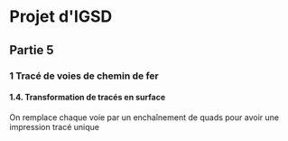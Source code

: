 # Projet d'IGSD



## Partie 5

### 1 Tracé de voies de chemin de fer

#### 1.4. Transformation de tracés en surface

On remplace chaque voie par un enchaînement de quads pour avoir une impression tracé unique